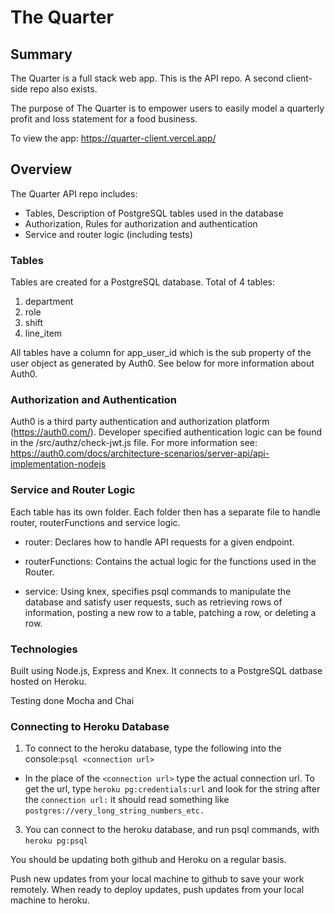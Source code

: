 # The Quarter

## Summary

The Quarter is a full stack web app. This is the API repo. A second client-side repo also exists.

The purpose of The Quarter is to empower users to easily model a quarterly profit and loss statement for a food business.

To view the app: https://quarter-client.vercel.app/

## Overview

The Quarter API repo includes:

- Tables, Description of PostgreSQL tables used in the database
- Authorization, Rules for authorization and authentication
- Service and router logic (including tests)

### Tables

Tables are created for a PostgreSQL database. Total of 4 tables:

1. department
2. role
3. shift
4. line_item

All tables have a column for app_user_id which is the sub property of the user object as generated by Auth0. See below for more information about Auth0.

### Authorization and Authentication

Auth0 is a third party authentication and authorization platform (https://auth0.com/). Developer specified authentication logic can be found in the /src/authz/check-jwt.js file. For more information see: https://auth0.com/docs/architecture-scenarios/server-api/api-implementation-nodejs

### Service and Router Logic

Each table has its own folder. Each folder then has a separate file to handle router, routerFunctions and service logic.

- router: Declares how to handle API requests for a given endpoint.

- routerFunctions: Contains the actual logic for the functions used in the Router.

- service: Using knex, specifies psql commands to manipulate the database and satisfy user requests, such as retrieving rows of information, posting a new row to a table, patching a row, or deleting a row.

### Technologies

Built using Node.js, Express and Knex. It connects to a PostgreSQL datbase hosted on Heroku.

Testing done Mocha and Chai

### Connecting to Heroku Database

1. To connect to the heroku database, type the following into the console:`psql <connection url>`

- In the place of the `<connection url>` type the actual connection url. To get the url, type `heroku pg:credentials:url` and look for the string after the `connection url:` it should read something like `postgres://very_long_string_numbers_etc.`

3. You can connect to the heroku database, and run psql commands, with `heroku pg:psql`

You should be updating both github and Heroku on a regular basis.

Push new updates from your local machine to github to save your work remotely.
When ready to deploy updates, push updates from your local machine to heroku.
